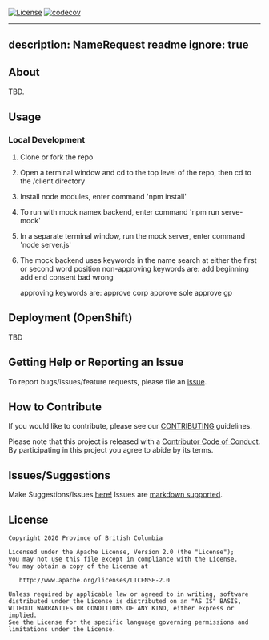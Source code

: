 
[![License](https://img.shields.io/badge/License-Apache%202.0-blue.svg)](../LICENSE)
[![codecov](https://codecov.io/gh/bcgov/namerequest/branch/master/graph/badge.svg)](https://codecov.io/gh/bcgov/namerequest)

---
description: NameRequest readme
ignore: true
---

## About

TBD.

## Usage

### Local Development

1.  Clone or fork the repo
2.  Open a terminal window and cd to the top level of the repo, then cd to the /client directory
3.  Install node modules, enter command 'npm install'
4.  To run with mock namex backend, enter command 'npm run serve-mock'
5.  In a separate terminal window, run the mock server, enter command 'node server.js'
6.  The mock backend uses keywords in the name search at either the first or second word position
    non-approving keywords are:
    add beginning
    add end
    consent
    bad
    wrong

    approving keywords are:
    approve corp
    approve sole
    approve gp

## Deployment (OpenShift)

TBD

## Getting Help or Reporting an Issue

To report bugs/issues/feature requests, please file an [issue](https://github.com/bcgov/namerequest/issues/).

## How to Contribute

If you would like to contribute, please see our [CONTRIBUTING](CONTRIBUTING.md) guidelines.

Please note that this project is released with a [Contributor Code of Conduct](CODE_OF_CONDUCT.md).
By participating in this project you agree to abide by its terms.

## Issues/Suggestions
Make Suggestions/Issues [here!](https://github.com/bcgov/namerequest/issues/new)
Issues are [markdown supported](https://guides.github.com/features/mastering-markdown/).

## License

    Copyright 2020 Province of British Columbia

    Licensed under the Apache License, Version 2.0 (the "License");
    you may not use this file except in compliance with the License.
    You may obtain a copy of the License at

       http://www.apache.org/licenses/LICENSE-2.0

    Unless required by applicable law or agreed to in writing, software
    distributed under the License is distributed on an "AS IS" BASIS,
    WITHOUT WARRANTIES OR CONDITIONS OF ANY KIND, either express or implied.
    See the License for the specific language governing permissions and
    limitations under the License.
